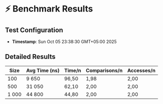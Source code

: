 # ⚡ Benchmark Results

## Test Configuration

- **Timestamp**: Sun Oct 05 23:38:30 GMT+05:00 2025

## Detailed Results

| Size | Avg Time (ns) | Time/n | Comparisons/n | Accesses/n |
|------|---------------|--------|---------------|------------|
| 100 | 9 650 | 96,50 | 1,98 | 2,00 |
| 500 | 31 050 | 62,10 | 2,00 | 2,00 |
| 1 000 | 44 800 | 44,80 | 2,00 | 2,00 |

